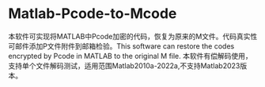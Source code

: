 # Matlab-Pcode-to-Mcode
本软件可实现将MATLAB中Pcode加密的代码，恢复为原来的M文件。代码真实性可邮件添加P文件附件到邮箱检验。This software can restore the codes encrypted by Pcode in MATLAB to the original M file.
本软件有偿解码使用，支持单个文件解码测试，适用范围Matlab2010a-2022a,不支持Matlab2023版本。
